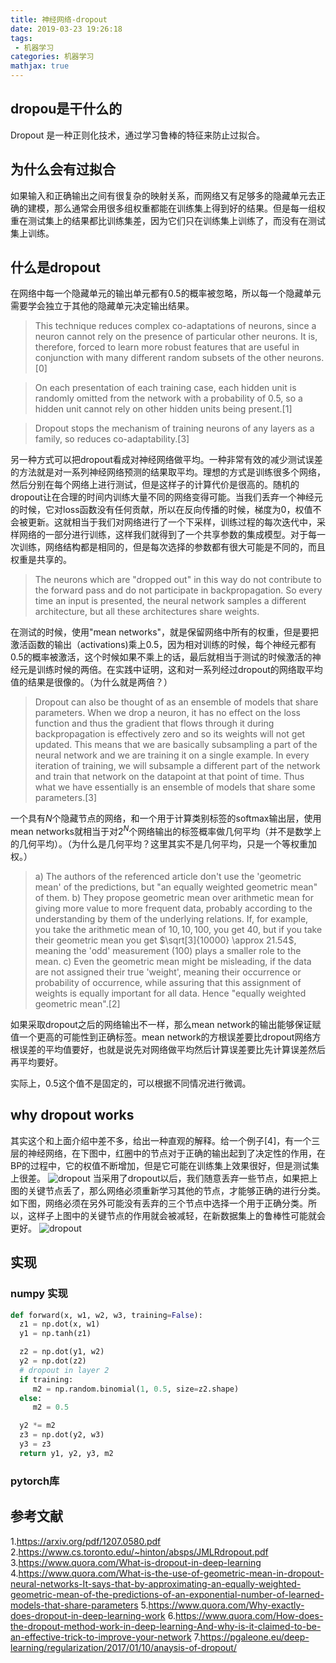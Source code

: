 ```yaml
---
title: 神经网络-dropout
date: 2019-03-23 19:26:18
tags:
 - 机器学习
categories: 机器学习
mathjax: true
---
```


## dropou是干什么的
Dropout 是一种正则化技术，通过学习鲁棒的特征来防止过拟合。

## 为什么会有过拟合
如果输入和正确输出之间有很复杂的映射关系，而网络又有足够多的隐藏单元去正确的建模，那么通常会用很多组权重都能在训练集上得到好的结果。但是每一组权重在测试集上的结果都比训练集差，因为它们只在训练集上训练了，而没有在测试集上训练。

## 什么是dropout
在网络中每一个隐藏单元的输出单元都有$0.5$的概率被忽略，所以每一个隐藏单元需要学会独立于其他的隐藏单元决定输出结果。
> This technique reduces complex co-adaptations of neurons, since a neuron cannot rely on the presence of particular other neurons. It is, therefore, forced to learn more robust features that are useful in conjunction with many different random subsets of the other neurons. [0]

> On each presentation of each training case, each hidden unit is randomly omitted from the network with a probability of 0.5, so a hidden unit cannot rely on other hidden units being present.[1]

> Dropout stops the mechanism of training neurons of any layers as a family, so reduces co-adaptability.[3]

另一种方式可以把dropout看成对神经网络做平均。一种非常有效的减少测试误差的方法就是对一系列神经网络预测的结果取平均。理想的方式是训练很多个网络，然后分别在每个网络上进行测试，但是这样子的计算代价是很高的。随机的dropout让在合理的时间内训练大量不同的网络变得可能。当我们丢弃一个神经元的时候，它对loss函数没有任何贡献，所以在反向传播的时候，梯度为$0$，权值不会被更新。这就相当于我们对网络进行了一个下采样，训练过程的每次迭代中，采样网络的一部分进行训练，这样我们就得到了一个共享参数的集成模型。对于每一次训练，网络结构都是相同的，但是每次选择的参数都有很大可能是不同的，而且权重是共享的。
> The neurons which are "dropped out" in this way do not contribute to the forward pass and do not participate in backpropagation. So every time an input is presented, the neural network samples a different architecture, but all these architectures share weights.

在测试的时候，使用"mean networks"，就是保留网络中所有的权重，但是要把激活函数的输出（activations)乘上$0.5$，因为相对训练的时候，每个神经元都有$0.5$的概率被激活，这个时候如果不乘上的话，最后就相当于测试的时候激活的神经元是训练时候的两倍。在实践中证明，这和对一系列经过dropout的网络取平均值的结果是很像的。（为什么就是两倍？）
> Dropout can also be thought of as an ensemble of models that share parameters. When we drop a neuron, it has no effect on the loss function and thus the gradient that flows through it during backpropagation is effectively zero and so its weights will not get updated. This means that we are basically subsampling a part of the neural network and we are training it on a single example. In every iteration of training, we will subsample a different part of the network and train that network on the datapoint at that point of time. Thus what we have essentially is an ensemble of models that share some parameters.[3]

一个具有$N$个隐藏节点的网络，和一个用于计算类别标签的softmax输出层，使用mean networks就相当于对$2^N$个网络输出的标签概率做几何平均（并不是数学上的几何平均）。（为什么是几何平均？这里其实不是几何平均，只是一个等权重加权。）
> a) The authors of the referenced article don't use the 'geometric mean' of the predictions, but "an equally weighted geometric mean" of them.
b) They propose geometric mean over arithmetic mean for giving more value to more frequent data, probably according to the understanding by them of the underlying relations.
If, for example, you take the arithmetic mean of ${10, 10, 100}$, you get $40$, but if you take their geometric mean you get $\sqrt[3]{10000} \approx 21.54$, meaning the 'odd' measurement ($100$) plays a smaller role to the mean.
c) Even the geometric mean might be misleading, if the data are not assigned their true 'weight', meaning their occurrence or probability of occurrence, while assuring that this assignment of weights is equally important for all data.
Hence "equally weighted geometric mean".[2]

如果采取dropout之后的网络输出不一样，那么mean network的输出能够保证赋值一个更高的可能性到正确标签。mean network的方根误差要比dropout网络方根误差的平均值要好，也就是说先对网络做平均然后计算误差要比先计算误差然后再平均要好。

实际上，$0.5$这个值不是固定的，可以根据不同情况进行微调。

## why dropout works
其实这个和上面介绍中差不多，给出一种直观的解释。给一个例子[4]，有一个三层的神经网络，在下图中，红圈中的节点对于正确的输出起到了决定性的作用，在BP的过程中，它的权值不断增加，但是它可能在训练集上效果很好，但是测试集上很差。
![dropout](dropout_1.png)
当采用了dropout以后，我们随意丢弃一些节点，如果把上图的关键节点丢了，那么网络必须重新学习其他的节点，才能够正确的进行分类。如下图，网络必须在另外可能没有丢弃的三个节点中选择一个用于正确分类。所以，这样子上图中的关键节点的作用就会被减轻，在新数据集上的鲁棒性可能就会更好。
![dropout](dropout_2.png)

## 实现
### numpy 实现
``` python
def forward(x, w1, w2, w3, training=False):
  z1 = np.dot(x, w1)
  y1 = np.tanh(z1)

  z2 = np.dot(y1, w2)
  y2 = np.dot(z2)
  # dropout in layer 2 
  if training:
     m2 = np.random.binomial(1, 0.5, size=z2.shape)
  else:
     m2 = 0.5

  y2 *= m2
  z3 = np.dot(y2, w3)
  y3 = z3
  return y1, y2, y3, m2
```

### pytorch库

## 参考文献
1.https://arxiv.org/pdf/1207.0580.pdf
2.https://www.cs.toronto.edu/~hinton/absps/JMLRdropout.pdf
3.https://www.quora.com/What-is-dropout-in-deep-learning
4.https://www.quora.com/What-is-the-use-of-geometric-mean-in-dropout-neural-networks-It-says-that-by-approximating-an-equally-weighted-geometric-mean-of-the-predictions-of-an-exponential-number-of-learned-models-that-share-parameters
5.https://www.quora.com/Why-exactly-does-dropout-in-deep-learning-work
6.https://www.quora.com/How-does-the-dropout-method-work-in-deep-learning-And-why-is-it-claimed-to-be-an-effective-trick-to-improve-your-network
7.https://pgaleone.eu/deep-learning/regularization/2017/01/10/anaysis-of-dropout/
